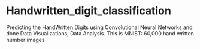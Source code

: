 # Handwritten_digit_classification

Predicting the HandWritten Digits using Convolutional Neural Networks and done Data Visualizations, Data Analysis. This is MNIST: 60,000 hand written number images

